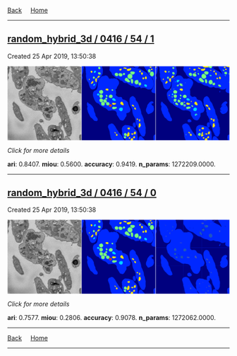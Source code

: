 
[Back](..)&nbsp;&nbsp;&nbsp;&nbsp;&nbsp;[Home](https://leapmanlab.github.io/snapshots)

---

<div class="summary"><a href="1"><h2>random_hybrid_3d / 0416 / 54 / 1</h2></a><p>Created 25 Apr 2019, 13:50:38
</p><a href="1"><img src="1/media/summary.png" align="center"></a><p>
<i>Click for more details</i>
</p></div>

**ari**: 0.8407. **miou**: 0.5600. **accuracy**: 0.9419. **n_params**: 1272209.0000. 

---

<div class="summary"><a href="0"><h2>random_hybrid_3d / 0416 / 54 / 0</h2></a><p>Created 25 Apr 2019, 13:50:38
</p><a href="0"><img src="0/media/summary.png" align="center"></a><p>
<i>Click for more details</i>
</p></div>

**ari**: 0.7577. **miou**: 0.2806. **accuracy**: 0.9078. **n_params**: 1272062.0000. 

---

[Back](..)&nbsp;&nbsp;&nbsp;&nbsp;&nbsp;[Home](https://leapmanlab.github.io/snapshots)

---